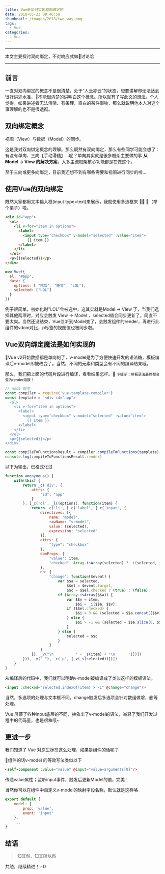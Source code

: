 ```yaml
---
title: Vue是如何实现双向绑定的
date: 2018-05-23 09:40:58
thumbnail: /images/2018/two_way.png
tags:
  - Vue
categories:
  - Vue
---
```

* * *
本文主要探讨双向绑定，不对响应式做讨论哈
* * *

## 前言

一直对双向绑定的概念不是很清楚，处于“人云亦云”的状态，想要讲解却无法达到很好讲述水准，不能很清楚的讲明白这个概念。所以就有了写此文的想法。个人觉得，如果讲述者无法清晰、有条理、直白的某件事物，那么就说明他本人对这个事理解的也不是很透彻。

## 双向绑定概念
视图（View）与数据（Model）的同步。

这是我对双向绑定概念的理解。那么既然有双向绑定，那么有些同学可能会想了：有没有单向、三向【手动滑稽】...呢？单向其实就是很多框架主要做的事 <b>从Model -> View 的解决方案</b>，大多主流框架核心功能都是在做这个。

至于三向或更多向绑定，目前我还想不到有哪些需要和视图进行同步的啦...

## 使用Vue的双向绑定
既然大家都用文本输入框(input type=text)来展示，我就使用多选框来 🙋 🌰（举个栗子）啦。

``` html
<div id="app">
  <ol>
    <li v-for="item in options">
      <label>
        <input type="checkbox" v-model="selected" :value="item">
          {{ item }}
      </label>
    </li>
  </ol>
  <p>{{selected}}</p>
</div>
```
``` js
new Vue({
  el: "#app",
  data: {
    options: [ "吃饭", "睡觉", "LOL"],
    selected: ["LOL"]
  }
})
```

例子很简单，初始化时"LOL"会被选中，这其实就是Model -> View 了，当我们选择其他两项时，对应会触发 View -> Model ，selected值会同步更新了，简直不要太爽。当然还没结束，Vue监听到Model变了，会触发组件的render，再进行此组件的vdom对比，p标签的视图值也被同步啦。

## Vue双向绑定魔法是如何实现的

Vue v2开始数据都是单向的了，v-model是为了方便快速开发的语法糖，模板编译后v-model即被改变了。当然，不同的元素和类型会有不同的编译结果哦。

那么，我们把上面的代码片段进行编译，看看结果怎样。
<small>小提示：模板语法最终都会变为render函数！</small>
``` js
// node 脚本
const compiler = require('vue-template-compiler')
const template = `<div id="app">
  <ol>
    <li v-for="item in options">
      <label>
        <input type="checkbox" v-model="selected" :value="item">
          {{ item }}
      </label>
    </li>
  </ol>
  <p>{{selected}}</p>
</div>`

const compileToFunctionsResult = compiler.compileToFunctions(template)
console.log(compileToFunctionsResult.render)
```
以下为输出，已格式化过
``` js
function anonymous() {
    with(this) {
        return _c('div', {
            attrs: {
                "id": "app"
            }
        }, [_c('ol', _l((options), function(item) {
            return _c('li', [_c('label', [_c('input', {
                directives: [{
                    name: "model",
                    rawName: "v-model",
                    value: (selected),
                    expression: "selected"
                }],
                attrs: {
                    "type": "checkbox"
                },
                domProps: {
                    "value": item,
                    "checked": Array.isArray(selected) ? _i(selected, item) > -1 : (selected)
                },
                on: {
                    "change": function($event) {
                        var $$a = selected,
                            $$el = $event.target,
                            $$c = $$el.checked ? (true) : (false);
                        if (Array.isArray($$a)) {
                            var $$v = item,
                                $$i = _i($$a, $$v);
                            if ($$el.checked) {
                                $$i < 0 && (selected = $$a.concat([$$v]))
                            } else {
                                $$i > -1 && (selected = $$a.slice(0, $$i).concat($$a.slice($$i + 1)))
                            }
                        } else {
                            selected = $$c
                        }
                    }
                }
            }), _v("\n          " + _s(item) + "\n      ")])])
        })), _v(" "), _c('p', [_v(_s(selected))])])
    }
}
```

从编译后的代码中，我们就可以明确v-model被编译成了类似这样的模板语法。
``` html
<input :checked="selected.indexOf(item) > -1" @change="change"/>
```
当然，多选项的处理与文本框不同，change触发后多选项会针对数组做增，删等处理。

Vue 屏蔽了各种input底层的不同，抽象出了v-model的语法，减轻了我们开发过程中的代码量，也是很棒哦~

## 更进一步

我们知道了 Vue 对原生标签这么处理，如果是组件的话呢？

组件的话v-model 的等效写法类似以下
``` html
<self-component :value="value" @input="value=arguments[0]"/>
```
传递value属性；监听input事件，触发后更新Model的值，完美！

当然你可以在组件中自定义v-model的映射字段名称，默认就是这样咯
``` js
export default {
    model: {
        prop: 'value',
        event: 'input'
    },
    ...
}
```

## 结语
> 知其然，知其所以然

共勉，继续精进！:-D
